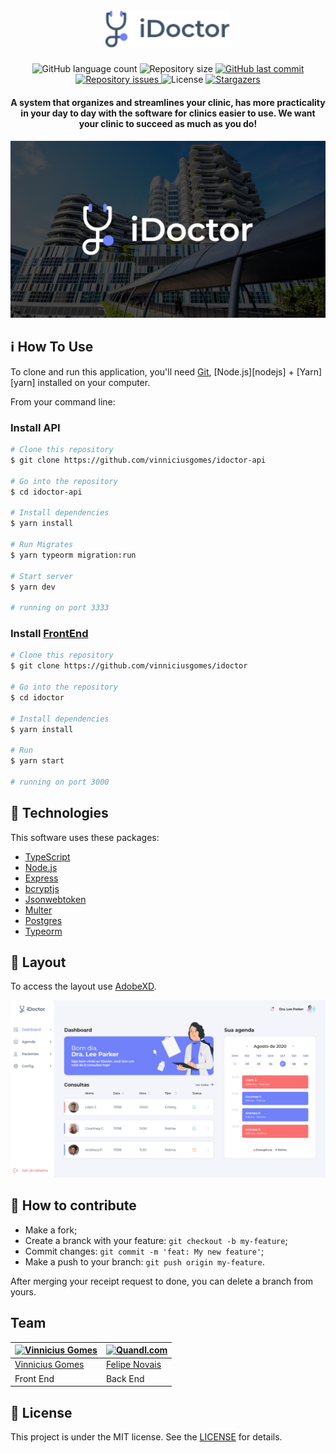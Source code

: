 
<h1 align="center">
  <br>
  <a href="https://idoctor.vercel.app"><img src="https://raw.githubusercontent.com/vinniciusgomes/idoctor/master/.github/logo.png" alt="logo" width="200"></a>
  <br>
</h1>

<p align="center">
  <img alt="GitHub language count" src="https://img.shields.io/github/languages/count/vinniciusgomes/idoctor-api">

  <img alt="Repository size" src="https://img.shields.io/github/repo-size/vinniciusgomes/idoctor-api">

  <a href="https://github.com/vinniciusgomes/idoctor-api/commits/master">
    <img alt="GitHub last commit" src="https://img.shields.io/github/last-commit/vinniciusgomes/idoctor-api">
  </a>

  <a href="https://github.com/vinniciusgomes/idoctor-api/issues">
    <img alt="Repository issues" src="https://img.shields.io/github/issues/vinniciusgomes/idoctor-api.svg">
  </a>

  <img alt="License" src="https://img.shields.io/badge/license-MIT-brightgreen">
  
   <a href="https://github.com/vinniciusgomes/idoctor-api/stargazers">
    <img alt="Stargazers" src="https://img.shields.io/github/stars/vinniciusgomes/idoctor-api?style=social">
  </a>
</p>


<h4 align="center">A system that organizes and streamlines your clinic, has more practicality in your day to day with the software for clinics easier to use. We want your clinic to succeed as much as you do!</h4>

![screenshot](https://raw.githubusercontent.com/vinniciusgomes/idoctor/master/.github/idoctor.png)


## :information_source: How To Use

To clone and run this application, you'll need [Git](https://git-scm.com), [Node.js][nodejs] + [Yarn][yarn] installed on your computer.

From your command line:

### Install API

```bash
# Clone this repository
$ git clone https://github.com/vinniciusgomes/idoctor-api

# Go into the repository
$ cd idoctor-api

# Install dependencies
$ yarn install

# Run Migrates
$ yarn typeorm migration:run

# Start server
$ yarn dev

# running on port 3333
```

### Install [FrontEnd](https://github.com/vinniciusgomes/idoctor) 

```bash
# Clone this repository
$ git clone https://github.com/vinniciusgomes/idoctor

# Go into the repository
$ cd idoctor

# Install dependencies
$ yarn install

# Run
$ yarn start

# running on port 3000
```

## :rocket: Technologies

This software uses these packages:

- [TypeScript](http://typescriptlang.org/)
- [Node.js](https://nodejs.org/)
- [Express](https://expressjs.com/pt-br/)
- [bcryptjs](https://github.com/dcodeIO/bcrypt.js)
- [Jsonwebtoken](https://github.com/auth0/node-jsonwebtoken)
- [Multer](https://github.com/expressjs/multer)
- [Postgres](https://www.postgresql.org)
- [Typeorm](https://typeorm.io/#/)


## 🔖 Layout

To access the layout use [AdobeXD](https://xd.adobe.com/view/04daba29-d4ec-4c17-b03f-80bd5df2362c-5189/?fullscreen).

![screenshot](https://raw.githubusercontent.com/vinniciusgomes/idoctor/master/.github/home.png)


## 🤔 How to contribute

-  Make a fork;
-  Create a branck with your feature: `git checkout -b my-feature`;
-  Commit changes: `git commit -m 'feat: My new feature'`;
-  Make a push to your branch: `git push origin my-feature`.

After merging your receipt request to done, you can delete a branch from yours.


## Team

[![Vinnicius Gomes](https://avatars1.githubusercontent.com/u/28509313?v=3&s=144)](https://github.com/vinniciusgomes)  | [![Quandl.com](https://avatars1.githubusercontent.com/u/15986485?v=3&s=144)](https://github.com/felipens/)
---|---
[Vinnicius Gomes ](https://github.com/vinniciusgomes) |[Felipe Novais](https://github.com/felipens)
Front End | Back End


## :memo: License

This project is under the MIT license. See the [LICENSE](https://github.com/vinniciusgomes/idoctor-api/blob/master/LICENSE) for details.
